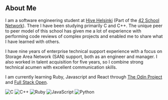 ## About Me

I am a software engineering student at [Hive Helsinki](https://hive.fi) (Part of the [42 School Network](https://42.fr)).
There I have been studying primarily C and C++. The unique peer to peer model of this school has given me a lot of experience with performing code reviews of complex projects and enabled me to share what I have learned with others.

I have nine years of enterprise technical support experience with a focus on Storage Area Network (SAN) support, both as an engineer and manager. I also worked in talent acquisition for five years, so I combine strong technical acumen with excellent communication skills.

I am currently learning Ruby, Javascript and React through [The Odin Project](https://theodinproject.com) and [Full Stack Open](https://fullstackopen.com).

![C](https://img.shields.io/badge/-C-A8B9CC?style=for-the-badge&logo=c&logoColor=black)
![C++](https://img.shields.io/badge/-C++-00599C?style=for-the-badge&logo=cplusplus&logoColor=white)
![Ruby](https://img.shields.io/badge/ruby-FF0000?style=for-the-badge&logo=ruby&logoColor=FFFFFF)
![JavaScript](https://img.shields.io/badge/-JavaScript-F7DF1E?style=for-the-badge&logo=javascript&logoColor=black)
![Python](https://img.shields.io/badge/python-075290?style=for-the-badge&logo=python&logoColor=f1c232)
<!--
**KrolPolski/KrolPolski** is a ✨ _special_ ✨ repository because its `README.md` (this file) appears on your GitHub profile.

Here are some ideas to get you started:

- 🔭 I’m currently working on ...
- 🌱 I’m currently learning ...
- 👯 I’m looking to collaborate on ...
- 🤔 I’m looking for help with ...
- 💬 Ask me about ...
- 📫 How to reach me: ...
- 😄 Pronouns: ...
- ⚡ Fun fact: ...
-->
